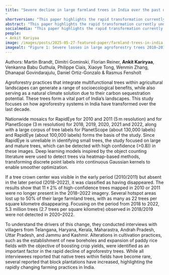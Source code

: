 ```yaml
---
title: "Severe decline in large farmland trees in India over the past decade
"
shortversion: "This paper highlights the rapid transformation currently underway in India’s agroforestry systems, in a country that once championed the concept. Around 11 ± 2% of the large trees (average crown size of about 96 m2) mapped in 2010/2011 had disappeared by 2018 and additional 5 million large farmland trees (about 67 m2 crown size) have vanished by 2022, partly due to altered cultivation practices."
abstract: "This paper highlights the rapid transformation currently underway in India’s agroforestry systems, in a country that once championed the concept. Around 11 ± 2% of the large trees (average crown size of about 96 m2) mapped in 2010/2011 had disappeared by 2018 and additional 5 million large farmland trees (about 67 m2 crown size) have vanished by 2022, partly due to altered cultivation practices."
socialmedia: "This paper highlights the rapid transformation currently underway in India’s agroforestry systems, in a country that once championed the concept. Around 11 ± 2% of the large trees (average crown size of about 96 m2) mapped in 2010/2011 had disappeared by 2018 and additional 5 million large farmland trees (about 67 m2 crown size) have vanished by 2022, partly due to altered cultivation practices."
people:
- Ankit Kariyaa
image: /images/posts/2025-05-27-featured-paper/farmland-trees-in-india.png
imagealt: "Figure 1: Severe losses in large agroforestry trees 2010–2018."
---
```


Authors: Martin Brandt, Dimitri Gominski, Florian Reiner, **Ankit Kariryaa**, Venkanna Babu Guthula, Philippe Ciais, Xiaoye Tong, Wenmin Zhang, Dhanapal Govindarajulu, Daniel Ortiz-Gonzalo & Rasmus Fensholt

Agroforestry practices that integrate multifunctional trees within agricultural landscapes can generate a range of socioecological benefits, while also serving as a natural climate solution due to their carbon sequestration potential. These trees form a vital part of India’s landscapes. This study focuses on how agroforestry systems in India have transformed over the last decade.

Nationwide mosaics for RapidEye for 2010 and 2011 (5 m resolution) and for PlanetScope (3 m resolution) for 2018, 2019, 2020, 2021 and 2022, along with a large corpus of tree labels for PlanetScope (about 130,000 labels) and RapidEye (about 100,000 labels) forms the basis of the study. Since RapidEye is unreliable in identifying small trees, the study focused on large and mature trees, which can be detected with high confidence (>0.8)) in these images. Deep learning models inspired by the object counting literature were used to detect trees via heatmap-based methods, transforming discrete point labels into continuous Gaussian kernels to enable smoother optimization.

If a tree crown center was visible in the early period (2010/2011) but absent in the later period (2018–2022), it was classified as having disappeared. The results show that 11 ± 2% of high-confidence trees mapped in 2010 or 2011 were no longer present in the 2018–2022 imagery. Several hotspot areas lost up to 50% of their large farmland trees, with as many as 22 trees per square kilometre disappearing. Focusing on the period from 2018 to 2022, 5.3 million trees (2.7 trees per square kilometre) observed in 2018/2019 were not detected in 2020–2022.

To understand the drivers of this change, they conducted interviews with villagers from Telangana, Haryana, Kerala, Maharastra, Andrah Pradesh, Uttar Pradesh, and Jammu and Kashmir. Alterations in cultivation practices, such as the establishment of new boreholes and expansion of paddy rice fields with the objective of boosting crop yields, were identified as an important factor in the rapid decline of agroforestry trees. While all interviewees reported that native trees within fields have become rare, several reported that block plantations have increased, highlighting the rapidly changing farming practices in India.

